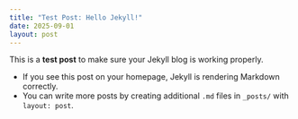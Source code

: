 ```yaml
---
title: "Test Post: Hello Jekyll!"
date: 2025-09-01
layout: post
---
```


This is a **test post** to make sure your Jekyll blog is working properly.  

- If you see this post on your homepage, Jekyll is rendering Markdown correctly.  
- You can write more posts by creating additional `.md` files in `_posts/` with `layout: post`.
